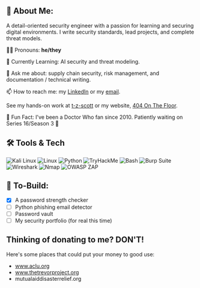<link rel="me" href="https://www.404onthefloor.com" />

## 🌠 About Me:
A detail-oriented security engineer with a passion for learning and securing digital environments. I write security standards, lead projects, and complete threat models.

🏳️‍⚧️ Pronouns: **he/they**

🌱 Currently Learning: AI security and threat modeling.

💬 Ask me about: supply chain security, risk management, and documentation / technical writing.

📫 How to reach me: my [LinkedIn](https://www.linkedin.com/in/taylor-z-scott/) or my [email](mailto:contact.taylorzs@gmail.com).

See my hands-on work at [t-z-scott](https://github.com/t-z-scott) or my website, [404 On The Floor](https://404onthefloor.com).

🌃 Fun Fact: I've been a Doctor Who fan since 2010. Patiently waiting on Series 16/Season 3 🙏

## 🛠️ Tools & Tech
![Kali Linux](https://img.shields.io/badge/-Kali%20Linux-557C94?logo=kali&logoColor=white)
![Linux](https://img.shields.io/badge/-Linux-FCC624?logo=linux&logoColor=black)
![Python](https://img.shields.io/badge/-Python-3776AB?logo=python&logoColor=white)
![TryHackMe](https://img.shields.io/badge/-TryHackMe-212C42?logo=tryhackme&logoColor=red)
![Bash](https://img.shields.io/badge/-Bash-4EAA25?logo=gnu-bash&logoColor=white)
![Burp Suite](https://img.shields.io/badge/-Burp%20Suite-FF6F00?logo=burpsuite&logoColor=white)
![Wireshark](https://img.shields.io/badge/-Wireshark-9FEF00?logo=wireshark&logoColor=black)
![Nmap](https://img.shields.io/badge/-Nmap-0077B5?logo=nmap&logoColor=white)
![OWASP ZAP](https://img.shields.io/badge/-OWASP%20ZAP-8D1F28?logo=owasp&logoColor=white)

## 👷 To-Build:
- [x] A password strength checker
- [ ] Python phishing email detector
- [ ] Password vault
- [ ] My security portfolio (for real this time)

## Thinking of donating to me? DON'T!
Here's some places that could put your money to good use:
- www.aclu.org
- www.thetrevorproject.org
- mutualaiddisasterrelief.org
